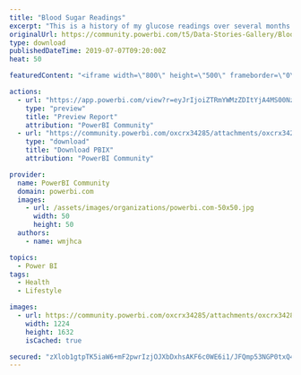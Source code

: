 ```yaml
---
title: "Blood Sugar Readings"
excerpt: "This is a history of my glucose readings over several months."
originalUrl: https://community.powerbi.com/t5/Data-Stories-Gallery/Blood-Sugar-Readings/m-p/733457
type: download
publishedDateTime: 2019-07-07T09:20:00Z
heat: 50

featuredContent: "<iframe width=\"800\" height=\"500\" frameborder=\"0\" src=\"https://app.powerbi.com/view?r=eyJrIjoiZTRmYWMzZDItYjA4MS00NzliLWIyZTQtNThjODUyYTYxMTkwIiwidCI6ImZmOWUwODE4LWViZDQtNGI4OS1hYzczLWU1NmZhNmYyNTcyNSJ9\"></iframe>"

actions:
  - url: "https://app.powerbi.com/view?r=eyJrIjoiZTRmYWMzZDItYjA4MS00NzliLWIyZTQtNThjODUyYTYxMTkwIiwidCI6ImZmOWUwODE4LWViZDQtNGI4OS1hYzczLWU1NmZhNmYyNTcyNSJ9"
    type: "preview"
    title: "Preview Report"
    attribution: "PowerBI Community"
  - url: "https://community.powerbi.com/oxcrx34285/attachments/oxcrx34285/DataStoriesGallery/2751/2/Sugar%20Reading%202-BillHipple-PC-3-BillHipple-PC.pbix"
    type: "download"
    title: "Download PBIX"
    attribution: "PowerBI Community"

provider:
  name: PowerBI Community
  domain: powerbi.com
  images:
    - url: /assets/images/organizations/powerbi.com-50x50.jpg
      width: 50
      height: 50
  authors:
    - name: wmjhca

topics:
  - Power BI
tags:
  - Health
  - Lifestyle

images:
  - url: https://community.powerbi.com/oxcrx34285/attachments/oxcrx34285/DataStoriesGallery/2751/1/IMG_0964.jpg
    width: 1224
    height: 1632
    isCached: true

secured: "zXlob1gtpTK5iaW6+mF2pwrIzjOJXbDxhsAKF6c0WE6i1/JFQmp53NGP0txQ4Lzd5hyg0vIATYKIDKO+6dxUb1xME5jzWb7Ex0AE2eDVJbHi8NTR/70wzUBi1MJxP+mIkj1gB6UR5HlrH4+LIzeK1gHR30RgCVRCUCv/STSiqTvSiRbMaKD6Kc/eOaSlYm9AGgxxvH0yYrIg3yszN8ro8xSVUTZAyzIq4P3Q33HxLlFnFsOQS7OR6pnKX+4s50YfynBV6zIoIUQ1240kdTYTXC7JhjzyYc8mJufIEM6eDCs1oDIfhsGhCcDg1/B5HLAcuDCzaCnd8KdxzIDmA8JijbwOFBte7ATiHxMxGdHMiEkHJb6w1TQX3kNGaOXKQmwJwh06NMpX0G9uBAdrlggd0A==;vxlBgzew4Y+y709fEM3vFA=="
---
```



